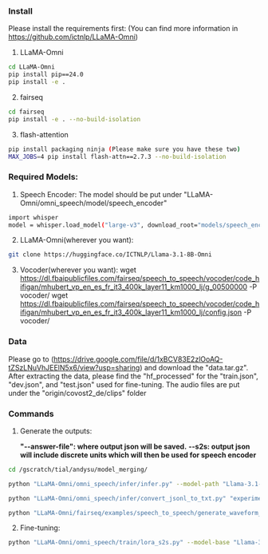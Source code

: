 ### Install
Please install the requirements first:
(You can find more information in https://github.com/ictnlp/LLaMA-Omni)
1. LLaMA-Omni
```bash
cd LLaMA-Omni
pip install pip==24.0
pip install -e .
```
2. fairseq
```bash
cd fairseq
pip install -e . --no-build-isolation
```
3. flash-attention
```bash
pip install packaging ninja (Please make sure you have these two)
MAX_JOBS=4 pip install flash-attn==2.7.3 --no-build-isolation
```
### Required Models:
1. Speech Encoder:
The model should be put under "LLaMA-Omni/omni_speech/model/speech_encoder"
```bash
import whisper
model = whisper.load_model("large-v3", download_root="models/speech_encoder/")
```
2. LLaMA-Omni(wherever you want):
```bash
git clone https://huggingface.co/ICTNLP/Llama-3.1-8B-Omni
```
3. Vocoder(wherever you want):
wget https://dl.fbaipublicfiles.com/fairseq/speech_to_speech/vocoder/code_hifigan/mhubert_vp_en_es_fr_it3_400k_layer11_km1000_lj/g_00500000 -P vocoder/
wget https://dl.fbaipublicfiles.com/fairseq/speech_to_speech/vocoder/code_hifigan/mhubert_vp_en_es_fr_it3_400k_layer11_km1000_lj/config.json -P vocoder/

### Data
Please go to (https://drive.google.com/file/d/1xBCV83E2zlOoAQ-tZSzLNuVhJEElN5x6/view?usp=sharing) and download the "data.tar.gz".
After extracting the data, please find the "hf_processed" for the "train.json", "dev.json", and "test.json" used for fine-tuning.
The audio files are put under the "origin/covost2_de/clips" folder

### Commands
1. Generate the outputs:

   **"--answer-file": where output json will be saved.**
   **--s2s: output json will include discrete units which will then be used for speech encoder**
```bash
cd /gscratch/tial/andysu/model_merging/

python "LLaMA-Omni/omni_speech/infer/infer.py" --model-path "Llama-3.1-8B-Omni" --question-file "data/hf_processed/de/test.json" --answer-file "experiment_results/s2s/test_answer_s2s.json" --s2s --conv-mode "llama_3" --input_type "mel" --max_new_tokens 256

python "LLaMA-Omni/omni_speech/infer/convert_jsonl_to_txt.py" "experiment_results/s2s/test_answer_s2s.json" "experiment_results/s2s/test_answer_s2s.unit"

python "LLaMA-Omni/fairseq/examples/speech_to_speech/generate_waveform_from_code.py" --in-code-file "experiment_results/s2s/test_answer_s2s.unit" --vocoder vocoder/g_00500000 --vocoder-cfg vocoder/config.json --results-path "experiment_results/s2s/answer_wav/" --dur-prediction
```
2. Fine-tuning:
```bash
python "LLaMA-Omni/omni_speech/train/lora_s2s.py" --model-base "Llama-3.1-8B-Omni" --train-file "data/hf_processed/de/train.json" --eval-file "data/hf_processed/de/dev.json" --output-dir "Llama-3.1-8B-Omni/lora_ft" --language de --epochs 1
```

